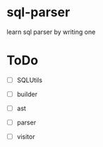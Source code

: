 # sql-parser
learn sql parser by writing one

# ToDo
- [ ] SQLUtils
- [ ] builder
- [ ] ast
- [ ] parser
- [ ] visitor

